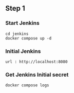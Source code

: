 ## Step 1

### Start Jenkins

```
cd jenkins
docker compose up -d
```

### Initial Jenkins

```
url : http://localhost:8080
```

### Get Jenkins Initial secret

```
docker compose logs
```

